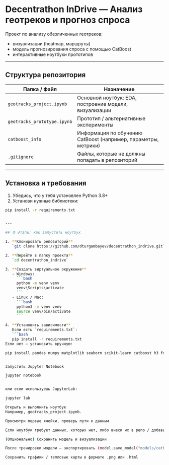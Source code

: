 # Decentrathon InDrive — Анализ геотреков и прогноз спроса

Проект по анализу обезличенных геотреков:  
- визуализации (heatmap, маршруты)  
- модель прогнозирования спроса с помощью CatBoost  
- интерактивные ноутбуки прототипов

---

## Структура репозитория

| Папка / Файл | Назначение |
|--------------|------------|
| `geotracks_project.ipynb` | Основной ноутбук: EDA, построение модели, визуализации |
| `geotracks_prototype.ipynb` | Прототип / альтернативные эксперименты |
| `catboost_info` | Информация по обучению CatBoost (например, параметры, метрики) |
| `.gitignore` | Файлы, которые не должны попадать в репозиторий |

---

## Установка и требования

1. Убедись, что у тебя установлен Python 3.8+  
2. Установи нужные библиотеки:

```bash
pip install -r requirements.txt


---

## ⚙️ Этапы: как запустить ноутбук

1. **Клонировать репозиторий**  
   `git clone https://github.com/dturgambayev/decentrathon_indrive.git`

2. **Перейти в папку проекта**  
   `cd decentrathon_indrive`

3. **Создать виртуальное окружение**  
   - Windows:  
     ```bash
     python -m venv venv
     venv\Scripts\activate
     ```
   - Linux / Mac:  
     ```bash
     python3 -m venv venv
     source venv/bin/activate
     ```

4. **Установить зависимости**  
   Если есть `requirements.txt`:  
   ```bash
   pip install -r requirements.txt
Если нет — установить вручную:

pip install pandas numpy matplotlib seaborn scikit-learn catboost h3 folium


Запустить Jupyter Notebook

jupyter notebook


или если используешь JupyterLab:

jupyter lab

Открыть и выполнить ноутбук
Например, geotracks_project.ipynb.

Просмотри первые ячейки, проверь пути к данным.

Если ноутбук требует данных, которых нет, либо внеси их в репо / добавь инструкцию скачивания.

(Опционально) Сохранить модель и визуализации

После тренировки модели — экспортировать (model.save_model("models/catboost_model.cbm"))

Сохранить графики / тепловые карты в формате .png или .html